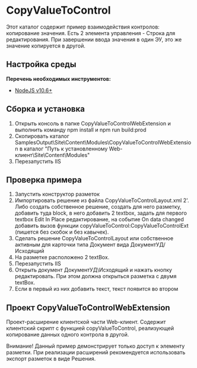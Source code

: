 ﻿# CopyValueToControl

Этот каталог содержит пример взаимодействия контролов: копирование значения.
Есть 2 элемента управления - Строка для редактирования. При завершении ввода значения в один ЭУ, это же значение копируется в другой.

## Настройка среды

**Перечень необходимых инструментов:** 
* [NodeJS v10.6+](https://nodejs.org/en/)

## Сборка и установка

1. Открыть консоль в папке CopyValueToControlWebExtension и выполнить команду npm install и npm run build:prod
2. Скопировать каталог SamplesOutput\Site\Content\Modules\CopyValueToControlWebExtension в каталог "Путь к установленному Web-клиент\Site\Content\Modules"
3. Перезапустить IIS

## Проверка примера

1. Запустить конструктор разметок
2. Импортировать решение из файла CopyValueToControlLayout.xml
2'. Либо создать собственное решение, создать для него разметку, добавить туда block, в него добавить 2 textbox,
задать для первого textbox Edit In Place редактирование, на событие On data changed добавить вызов функции copyValueToControl:CopyValueToControlExt
(пишется без скобок и без кавычек).
3. Сделать решение CopyValueToControlLayout или собственное активным для карточки типа Документ вида ДокументУД/Исходящий
4. На разметке расположено 2 textBox.
5. Перезапустить IIS
6. Открыть документ ДокументУД\Исходящий и нажать кнопку редактировать. При этом должна открыться разметка с двумя textBox.
7. Если в первый из них добавить текст, текст появится во втором

## Проект CopyValueToControlWebExtension

Проект-расширение клиентской части Web-клиент. Содержит клиентский скрипт c функцией copyValueToControl, реализующей копирование данных одного контрола в другой.

Внимание! Данный пример демонстрирует только доступ к элементу разметки. 
При реализации расширений рекомендуется использовать экспорт разметок в виде Решения.